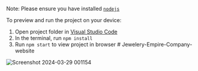 Note: Please ensure you have installed <code><a href="https://nodejs.org/en/download/">nodejs</a></code>

  To preview and run the project on your device:
  1) Open project folder in <a href="https://code.visualstudio.com/download">Visual Studio Code</a>
  2) In the terminal, run `npm install`
  3) Run `npm start` to view project in browser
  #   J e w e l e r y - E m p i r e - C o m p a n y - w e b s i t e 
 

![Screenshot 2024-03-29 001154](https://github.com/Codewithakk/Jewelery-Empire-Company-website/assets/140572866/5f599faf-ec30-4d6c-ae31-b94c3f738c20)
